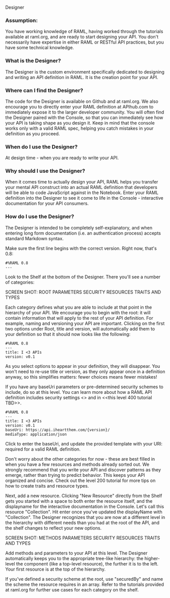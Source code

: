 Designer

### Assumption:
You have working knowledge of RAML, having worked through the tutorials available at raml.org, and are ready to start designing your API. You don't necessarily have expertise in either RAML or RESTful API practices, but you have some technical knowledge.

### What is the Designer?
The Designer is the custom environment specifically dedicated to designing and writing an API definition in RAML. It is the creation point for your API.

### Where can I find the Designer?
The code for the Designer is available on Github and at raml.org. We also encourage you to directly enter your RAML definition at APIhub.com to immediately expose it to the larger developer community. You will often find the Designer paired with the Console, so that you can immediately see how your API is taking shape as you design it. Keep in mind that the console works only with a valid RAML spec, helping you catch mistakes in your definition as you proceed.

### When do I use the Designer?
At design time - when you are ready to write your API.

### Why should I use the Designer?
When it comes time to actually design your API, RAML helps you transfer your mental API construct into an actual RAML definition that developers will be able to code JavaScript against in the Notebook. Enter your RAML definition into the Designer to see it come to life in the Console - interactive documentation for your API consumers.

### How do I use the Designer?
The Designer is intended to be completely self-explanatory, and when entering long form documentation (i.e. an authentication process) accepts standard Markdown syntax. 

Make sure the first line begins with the correct version. Right now, that's 0.8:

```
#%RAML 0.8
---
```

Look to the Shelf at the bottom of the Designer. There you'll see a number of categories: 

SCREEN SHOT:
ROOT	PARAMETERS	 SECURITY	RESOURCES	TRAITS AND TYPES

Each category defines what you are able to include at that point in the hierarchy of your API. We encourage you to begin with the root: it will contain information that will apply to the rest of your API definition. For example, naming and versioning your API are important. Clicking on the first two options under Root, title and version, will automatically add them to your definition so that it should now looks like the following:

```
#%RAML 0.8
---
title: I <3 APIs
version: v0.1
```

As you select options to appear in your definition, they will disappear. You won't need to re-use title or version, as they only appear once in a definition anyway, so this simplifies matters: fewer choices means fewer mistakes!

If you have any baseUri parameters or pre-determined security schemes to include, do so at this level. You can learn more about how a RAML API definition includes security settings <<here in the spec>> and in <<this level 400 tutorial TBD>>.

```
#%RAML 0.8
---
title: I <3 APIs
version: v0.1
baseUri: https://api.iheartthem.com/{version}/
mediaType: application/json
```

Click to enter the baseUri, and update the provided template with your URI: required for a valid RAML definition. 

Don't worry about the other categories for now - these are best filled in when you have a few resources and methods already sorted out. We strongly recommend that you write your API and discover patterns as they emerge, rather than trying to predict behavior. This keeps your API organized and concise. Check out the level 200 tutorial for more tips on how to create traits and resource types.

Next, add a new resource. Clicking "New Resource" directly from the Shelf gets you started with a space to both enter the resource itself, and the displayname for the interactive documentation in the Console. Let's call this resource "Collection". Hit enter once you've updated the displayName with "Collection". The Designer recognizes that you are now at a different level in the hierarchy with different needs than you had at the root of the API, and the shelf changes to reflect your new options. 

SCREEN SHOT:
METHODS  	PARAMETERS 		SECURITY 	RESOURCES 	TRAITS AND TYPES

Add methods and parameters to your API at this level. The Designer automatically keeps you to the appropriate tree-like hierarchy: the higher-level the component (like a top-level resource), the further it is to the left. Your first resource is at the top of the hierarchy. 

If you've defined a security scheme at the root, use "securedBy" and name the scheme the resource requires in an array. Refer to the tutorials provided at raml.org for further use cases for each category on the shelf. 